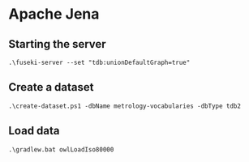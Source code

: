 # Apache Jena

## Starting the server

```
.\fuseki-server --set "tdb:unionDefaultGraph=true"
```

## Create a dataset

```
.\create-dataset.ps1 -dbName metrology-vocabularies -dbType tdb2
```

## Load data

```
.\gradlew.bat owlLoadIso80000
```
